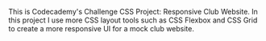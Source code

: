This is Codecademy's Challenge CSS Project: Responsive Club Website.
In this project I use more CSS layout tools such as CSS Flexbox and CSS Grid to create a more responsive UI for a mock club website. 